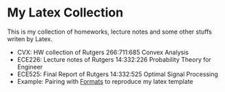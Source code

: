 # My Latex Collection

This is my collection of homeworks, lecture notes and some other stuffs writen by Latex. 

- CVX: HW collection of Rutgers 266:711:685 Convex Analysis
- ECE226: Lecture notes of Rutgers 14:332:226 Probability Theory for Engineer
- ECE525: Final Report of Rutgers 14:332:525 Optimal Signal Processing
- Example: Pairing with [Formats](https://github.com/kwang0913/Formats) to reproduce my latex template
